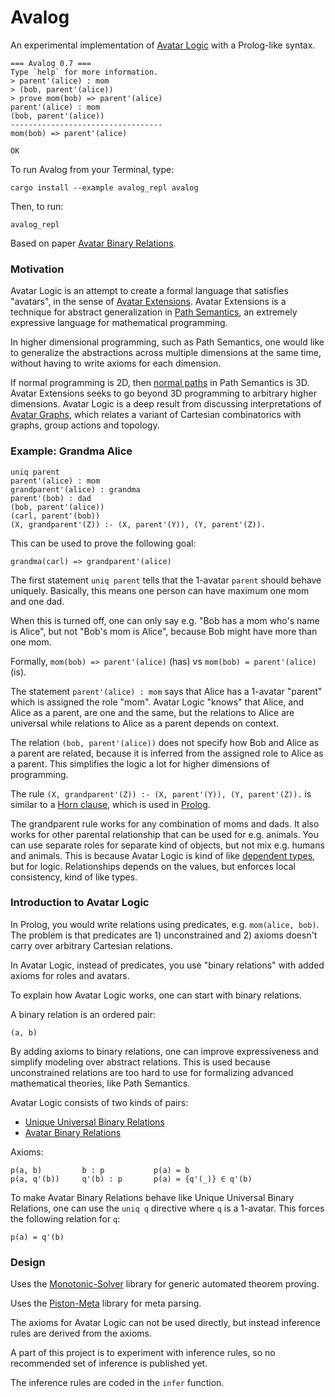 # Avalog

An experimental implementation of [Avatar Logic](https://advancedresearch.github.io/avatar-extensions/summary.html)
with a Prolog-like syntax.

```text
=== Avalog 0.7 ===
Type `help` for more information.
> parent'(alice) : mom
> (bob, parent'(alice))
> prove mom(bob) => parent'(alice)
parent'(alice) : mom
(bob, parent'(alice))
----------------------------------
mom(bob) => parent'(alice)

OK
```

To run Avalog from your Terminal, type:

```text
cargo install --example avalog_repl avalog
```

Then, to run:

```text
avalog_repl
```

Based on paper [Avatar Binary Relations](https://github.com/advancedresearch/path_semantics/blob/master/papers-wip/avatar-binary-relations.pdf).

### Motivation

Avatar Logic is an attempt to create a formal language that satisfies "avatars",
in the sense of [Avatar Extensions](https://github.com/advancedresearch/path_semantics/blob/master/sequences.md#avatar-extensions).
Avatar Extensions is a technique for abstract generalization in [Path Semantics](https://github.com/advancedresearch/path_semantics),
an extremely expressive language for mathematical programming.

In higher dimensional programming, such as Path Semantics, one would like to generalize
the abstractions across multiple dimensions at the same time, without having to write axioms
for each dimension.

If normal programming is 2D, then [normal paths](https://github.com/advancedresearch/path_semantics/blob/master/papers-wip/normal-paths.pdf)
in Path Semantics is 3D.
Avatar Extensions seeks to go beyond 3D programming to arbitrary higher dimensions.
Avatar Logic is a deep result from discussing interpretations of [Avatar Graphs](https://github.com/advancedresearch/path_semantics/blob/master/papers-wip/avatar-graphs.pdf),
which relates a variant of Cartesian combinatorics with graphs, group actions and topology.

### Example: Grandma Alice

```text
uniq parent
parent'(alice) : mom
grandparent'(alice) : grandma
parent'(bob) : dad
(bob, parent'(alice))
(carl, parent'(bob))
(X, grandparent'(Z)) :- (X, parent'(Y)), (Y, parent'(Z)).
```

This can be used to prove the following goal:

```text
grandma(carl) => grandparent'(alice)
```

The first statement `uniq parent` tells that the 1-avatar `parent` should behave uniquely.
Basically, this means one person can have maximum one mom and one dad.

When this is turned off, one can only say e.g. "Bob has a mom who's name is Alice",
but not "Bob's mom is Alice", because Bob might have more than one mom.

Formally, `mom(bob) => parent'(alice)` (has) vs `mom(bob) = parent'(alice)` (is).

The statement `parent'(alice) : mom` says that Alice has a 1-avatar "parent" which
is assigned the role "mom".
Avatar Logic "knows" that Alice, and Alice as a parent, are one and the same,
but the relations to Alice are universal while relations to Alice as a parent depends on context.

The relation `(bob, parent'(alice))` does not specify how Bob and Alice as a parent are related,
because it is inferred from the assigned role to Alice as a parent.
This simplifies the logic a lot for higher dimensions of programming.

The rule `(X, grandparent'(Z)) :- (X, parent'(Y)), (Y, parent'(Z)).` is similar
to a [Horn clause](https://en.wikipedia.org/wiki/Horn_clause), which is used in
[Prolog](https://en.wikipedia.org/wiki/Prolog).

The grandparent rule works for any combination of moms and dads.
It also works for other parental relationship that can be used for e.g. animals.
You can use separate roles for separate kind of objects, but not mix e.g. humans and animals.
This is because Avatar Logic is kind of like [dependent types](https://en.wikipedia.org/wiki/Dependent_type), but for logic.
Relationships depends on the values, but enforces local consistency, kind of like types.

### Introduction to Avatar Logic

In Prolog, you would write relations using predicates, e.g. `mom(alice, bob)`.
The problem is that predicates are 1) unconstrained and 2) axioms doesn't carry over
arbitrary Cartesian relations.

In Avatar Logic, instead of predicates, you use "binary relations" with added axioms for roles and avatars.

To explain how Avatar Logic works, one can start with binary relations.

A binary relation is an ordered pair:

```text
(a, b)
```

By adding axioms to binary relations, one can improve expressiveness and simplify
modeling over abstract relations. This is used because unconstrained relations are
too hard to use for formalizing advanced mathematical theories, like Path Semantics.

Avatar Logic consists of two kinds of pairs:

- [Unique Universal Binary Relations](https://github.com/advancedresearch/path_semantics/blob/master/papers-wip/unique-universal-binary-relations.pdf)
- [Avatar Binary Relations](https://github.com/advancedresearch/path_semantics/blob/master/papers-wip/avatar-binary-relations.pdf)

Axioms:

```text
p(a, b)         b : p           p(a) = b
p(a, q'(b))     q'(b) : p       p(a) = {q'(_)} ∈ q'(b)
```

To make Avatar Binary Relations behave like Unique Universal Binary Relations,
one can use the `uniq q` directive where `q` is a 1-avatar.
This forces the following relation for `q`:

```text
p(a) = q'(b)
```

### Design

Uses the [Monotonic-Solver](https://github.com/advancedresearch/monotonic_solver) library
for generic automated theorem proving.

Uses the [Piston-Meta](https://github.com/pistondevelopers/meta) library for meta parsing.

The axioms for Avatar Logic can not be used directly,
but instead inference rules are derived from the axioms.

A part of this project is to experiment with inference rules,
so no recommended set of inference is published yet.

The inference rules are coded in the `infer` function.
